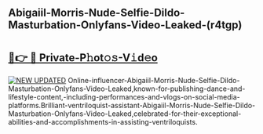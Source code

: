 ## Abigaiil-Morris-Nude-Selfie-Dildo-Masturbation-Onlyfans-Video-Leaked-(r4tgp)


# <h2><a href="https://mediaupload.pro?-19M">🔗👉 🔴 Private-P𝚑ot𝚘𝚜-V𝚒d𝚎o</a></h2>

[![NEW UPDATED](https://i.imgur.com/0qMVB7G.gif)](https://mediaupload.pro?-19M)
Online-influencer-Abigaiil-Morris-Nude-Selfie-Dildo-Masturbation-Onlyfans-Video-Leaked,known-for-publishing-dance-and-lifestyle-content,-including-performances-and-vlogs-on-social-media-platforms.Brilliant-ventriloquist-assistant-Abigaiil-Morris-Nude-Selfie-Dildo-Masturbation-Onlyfans-Video-Leaked,celebrated-for-their-exceptional-abilities-and-accomplishments-in-assisting-ventriloquists.  